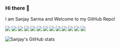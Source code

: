 ### Hi there 👋
I am Sanjay Sarma and Welcome to my GitHub Repo!

<!--
**sanjayovs/sanjayovs** is a ✨ _special_ ✨ repository because its `README.md` (this file) appears on your GitHub profile.

Here are some ideas to get you started:

- 🔭 I’m currently working on ...
- 🌱 I’m currently learning ...
- 👯 I’m looking to collaborate on ...
- 🤔 I’m looking for help with ...
- 💬 Ask me about ...
- 📫 How to reach me: ...
- 😄 Pronouns: ...
- ⚡ Fun fact: ...
-->

![](https://img.shields.io/badge/OS-Windows-informational?style=flat&logo=windows&logoColor=blue&color=lightgray)
![](https://img.shields.io/badge/OS-Linux-informational?style=flat&logo=linux&logoColor=blue&color=lightgray)
![](https://img.shields.io/badge/Shell-Bash-informational?style=flat&logo=gnu-bash&logoColor=blue&color=gray)
![](https://img.shields.io/badge/Code-CSharp-informational?style=flat&logo=c-sharp&logoColor=orange&color=green)
![](https://img.shields.io/badge/Code-Python-informational?style=flat&logo=python&logoColor=orange&color=green)
![](https://img.shields.io/badge/Code-MATLAB-informational?style=flat&logo=mathworks&logoColor=orange&color=green)
![](https://img.shields.io/badge/Code-C-informational?style=flat&logo=c&logoColor=orange&color=blue)
![](https://img.shields.io/badge/Editor-VSCode-informational?style=flat&logo=visual-studio-code&logoColor=white&color=blue)
![](https://img.shields.io/badge/Editor-VS-informational?style=flat&logo=visual-studio&logoColor=white&color=blue)
![](https://img.shields.io/badge/Editor-Unity-informational?style=flat&logo=unity&logoColor=white&color=blue)
![](https://img.shields.io/badge/Hardware-Arduino-informational?style=flat&logo=arduino&logoColor=green&color=orange)
![](https://img.shields.io/badge/Hardware-RaspberryPi-informational?style=flat&logo=raspberry-pi&logoColor=green&color=orange)
![](https://img.shields.io/badge/Hardware-Jetson-informational?style=flat&logo=nvidia&logoColor=green&color=orange)









![Sanjay's GitHub stats](https://github-readme-stats.vercel.app/api?username=sanjayovs&count_private=true&show_icons=true&theme=dark&hide_title=true&hide=stars)


